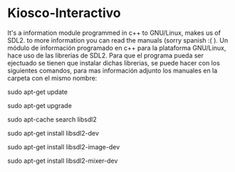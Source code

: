 # Kiosco-Interactivo
It's a information module programmed in c++ to GNU/Linux, makes us of SDL2.
to more information you can read the manuals (sorry spanish :( ).
Un módulo de información programado en c++ 
para la plataforma GNU/Linux, hace uso de las librerias de SDL2.
Para que el programa pueda ser ejectuado se tienen que instalar dichas librerias, se puede hacer con los 
siguientes comandos, para mas información adjunto los manuales en la carpeta con el mismo nombre:

sudo apt-get update

sudo apt-get upgrade

sudo apt-cache search libsdl2

sudo apt-get install libsdl2-dev

sudo apt-get install libsdl2-image-dev

sudo apt-get install libsdl2-mixer-dev
